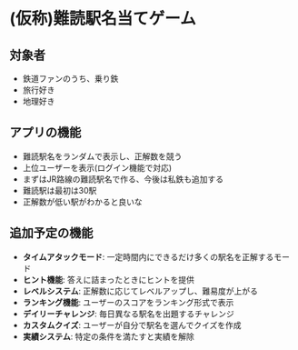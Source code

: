 # (仮称)難読駅名当てゲーム
## 対象者
- 鉄道ファンのうち、乗り鉄
- 旅行好き
- 地理好き

## アプリの機能
- 難読駅名をランダムで表示し、正解数を競う
- 上位ユーザーを表示(ログイン機能で対応)
- まずはJR路線の難読駅名で作る、今後は私鉄も追加する
- 難読駅は最初は30駅
- 正解数が低い駅がわかると良いな

## 追加予定の機能
- **タイムアタックモード**: 一定時間内にできるだけ多くの駅名を正解するモード
- **ヒント機能**: 答えに詰まったときにヒントを提供
- **レベルシステム**: 正解数に応じてレベルアップし、難易度が上がる
- **ランキング機能**: ユーザーのスコアをランキング形式で表示
- **デイリーチャレンジ**: 毎日異なる駅名を出題するチャレンジ
- **カスタムクイズ**: ユーザーが自分で駅名を選んでクイズを作成
- **実績システム**: 特定の条件を満たすと実績を解除
